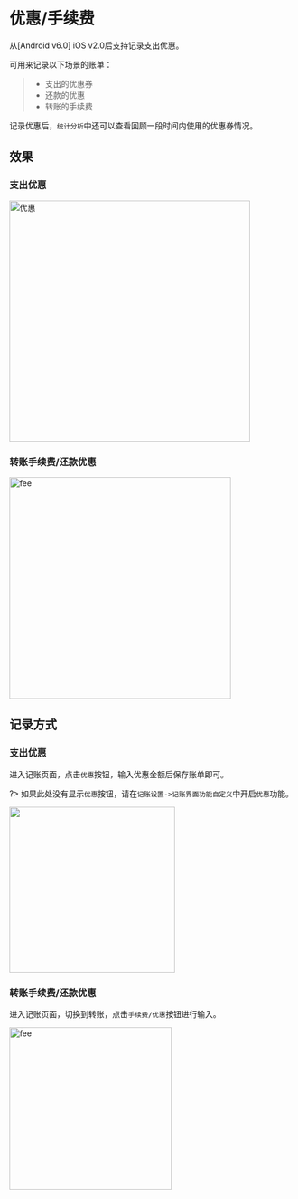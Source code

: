 # 优惠/手续费

从[Android v6.0] iOS v2.0后支持记录支出优惠。

可用来记录以下场景的账单：

> * 支出的优惠券
> * 还款的优惠
> * 转账的手续费

记录优惠后，`统计分析`中还可以查看回顾一段时间内使用的优惠券情况。

## 效果

### 支出优惠

<img src="https://s1.ax1x.com/2023/01/10/pSeX4dP.png" title="" alt="优惠" width="426">

### 转账手续费/还款优惠

<img src="https://s1.ax1x.com/2023/02/21/pSjGUfJ.jpg" title="" alt="fee" width="392">

## 记录方式

### 支出优惠

进入记账页面，点击`优惠`按钮，输入优惠金额后保存账单即可。

?> 如果此处没有显示`优惠`按钮，请在`记账设置->记账界面功能自定义`中开启`优惠`功能。

<img title="" src="https://s1.ax1x.com/2023/01/10/pSeXTJS.jpg" alt="" width="293">

### 转账手续费/还款优惠

进入记账页面，切换到转账，点击`手续费/优惠`按钮进行输入。

<img src="https://s1.ax1x.com/2023/01/10/pSeX5If.jpg" title="" alt="fee" width="287">